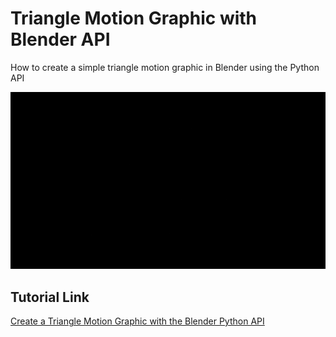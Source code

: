 # Triangle Motion Graphic with Blender API
 How to create a simple triangle motion graphic in Blender using the Python API

![triangle-mg](./images/triangle-mg.gif)



## Tutorial Link

[Create a Triangle Motion Graphic with the Blender Python API](https://christianjmills.com/Create-a-Triangle-Motion-Graphic-With-the-Blender-Python-API/)
